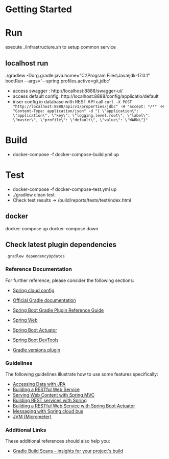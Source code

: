 # Getting Started

# Run

execute ./infrastructure.sh to setup common service

## localhost run

./gradlew -Dorg.gradle.java.home="C:\\Program Files\\Java\\jdk-17.0.1" bootRun  --args='--spring.profiles.active=git,jdbc'

- access swagger : http://localhost:8888/swagger-ui/ 
- access default config:  http://localhost:8888/config/applicatio/default 
- inser config in database with REST API  call 
```curl -X POST "http://localhost:8888/api/v1/properties/jdbc" -H "accept: */*" -H "Content-Type: application/json" -d "{ \"application\": \"application\", \"key\": \"logging.level.root\", \"label\": \"master\", \"profile\": \"default\", \"value\": \"WARN\"}" ``` 
     

# Build

- docker-compose -f docker-compose-build.yml up

# Test

- docker-compose -f docker-compose-test.yml up
- ./gradlew clean test
- Check test results -> /build/reports/tests/test/index.html

## docker

docker-compose up
docker-compose down

## Check latest plugin dependencies

     gradlew dependencyUpdates


### Reference Documentation

For further reference, please consider the following sections:

- [Spring cloud config](https://cloud.spring.io/spring-cloud-config/reference/html/)
- [Official Gradle documentation](https://docs.gradle.org)
- [Spring Boot Gradle Plugin Reference Guide](https://docs.spring.io/spring-boot/docs/2.2.5.RELEASE/gradle-plugin/reference/html/)
- [Spring Web](https://docs.spring.io/spring-boot/docs/2.2.5.RELEASE/reference/htmlsingle/#boot-features-developing-web-applications)
- [Spring Boot Actuator](https://docs.spring.io/spring-boot/docs/2.2.5.RELEASE/reference/htmlsingle/#production-ready)
- [Spring Boot DevTools](https://docs.spring.io/spring-boot/docs/2.2.5.RELEASE/reference/htmlsingle/#using-boot-devtools)

- [Gradle versions plugin](https://github.com/ben-manes/gradle-versions-plugin)

### Guidelines

The following guidelines illustrate how to use some features specifically:

- [Accessing Data with JPA](https://spring.io/guides/gs/accessing-data-jpa/)
- [Building a RESTful Web Service](https://spring.io/guides/gs/rest-service/)
- [Serving Web Content with Spring MVC](https://spring.io/guides/gs/serving-web-content/)
- [Building REST services with Spring](https://spring.io/guides/tutorials/bookmarks/)
- [Building a RESTful Web Service with Spring Boot Actuator](https://spring.io/guides/gs/actuator-service/)
- [Messaging with Spring cloud bus](https://spring.io/projects/spring-cloud-bus)
- [JVM (Micrometer)](https://grafana.com/grafana/dashboards/4701)

### Additional Links

These additional references should also help you:

- [Gradle Build Scans – insights for your project's build](https://scans.gradle.com#gradle)
